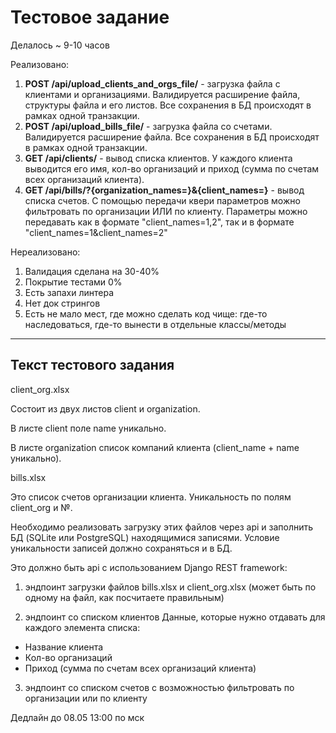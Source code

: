# Тестовое задание

Делалось ~ 9-10 часов

Реализовано:

1. **POST /api/upload_clients_and_orgs_file/** - загрузка файла с клиентами и организациями.
    Валидируется расширение файла, структуры файла и его листов. Все сохранения в БД происходят в рамках одной транзакции.
2. **POST /api/upload_bills_file/** - загрузка файла со счетами.
    Валидируется расширение файла. Все сохранения в БД происходят в рамках одной транзакции.
3. **GET /api/clients/** - вывод списка клиентов.
    У каждого клиента выводится его имя, кол-во организаций и приход (сумма по счетам всех организаций клиента).
4. **GET /api/bills/?{organization_names=}&{client_names=}** - вывод списка счетов.
    С помощью передачи квери параметров можно фильтровать по организации ИЛИ по клиенту.
    Параметры можно передавать как в формате "client_names=1,2", так и в формате "client_names=1&client_names=2"

Нереализовано:

1. Валидация сделана на 30-40%
2. Покрытие тестами 0%
3. Есть запахи линтера
4. Нет док стрингов
5. Есть не мало мест, где можно сделать код чище: где-то наследоваться, где-то вынести в отдельные классы/методы

---

## Текст тестового задания

client_org.xlsx

Состоит из двух листов client и organization.

В листе client поле name уникально.

В листе organization список компаний клиента (client_name + name уникально).

bills.xlsx

Это список счетов организации клиента. Уникальность по полям client_org и №.

Необходимо реализовать загрузку этих файлов через api и заполнить БД (SQLite или PostgreSQL) находящимися записями.
Условие уникальности записей должно сохраняться и в БД.

Это должно быть api с использованием Django REST framework:

1. эндпоинт загрузки файлов bills.xlsx и client_org.xlsx  (может быть по одному на файл, как посчитаете правильным)

2. эндпоинт со списком клиентов
Данные, которые нужно отдавать для каждого элемента списка:
 - Название клиента
 - Кол-во организаций
 - Приход (сумма по счетам всех организаций клиента)

3. эндпоинт со списком счетов с возможностью фильтровать по организации или по клиенту

Дедлайн до 08.05 13:00 по мск
